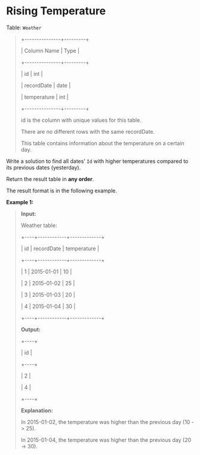 # Rising Temperature

Table: <code>Weather</code>
>
> +---------------+---------+
>
> | Column Name   | Type    |
>
> +---------------+---------+
>
> | id            | int     |
>
> | recordDate    | date    |
>
> | temperature   | int     |
>
> +---------------+---------+
>
> id is the column with unique values for this table.
>
> There are no different rows with the same recordDate.
>
> This table contains information about the temperature on a certain day.


Write a solution to find all dates' <code>Id</code> with higher temperatures compared to its previous dates (yesterday).

Return the result table in **any order**.

The result format is in the following example.


**Example 1:**
>
> **Input:**
>
> Weather table:
>
> +----+------------+-------------+
>
> | id | recordDate | temperature |
>
> +----+------------+-------------+
>
> | 1  | 2015-01-01 | 10          |
>
> | 2  | 2015-01-02 | 25          |
>
> | 3  | 2015-01-03 | 20          |
>
> | 4  | 2015-01-04 | 30          |
>
> +----+------------+-------------+
>
> **Output:**
>
> +----+
>
> | id |
>
> +----+
>
> | 2  |
>
> | 4  |
>
> +----+
>
> **Explanation:**
>
> In 2015-01-02, the temperature was higher than the previous day (10 -&gt; 25).
>
> In 2015-01-04, the temperature was higher than the previous day (20 -&gt; 30).
